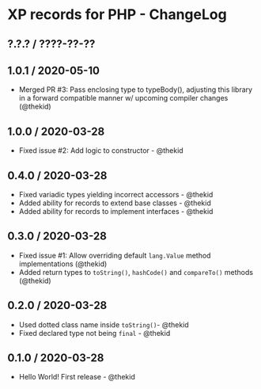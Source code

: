 XP records for PHP - ChangeLog
==============================

## ?.?.? / ????-??-??

## 1.0.1 / 2020-05-10

* Merged PR #3: Pass enclosing type to typeBody(), adjusting this
  library in a forward compatible manner w/ upcoming compiler changes
  (@thekid)

## 1.0.0 / 2020-03-28

* Fixed issue #2: Add logic to constructor - @thekid

## 0.4.0 / 2020-03-28

* Fixed variadic types yielding incorrect accessors - @thekid
* Added ability for records to extend base classes - @thekid
* Added ability for records to implement interfaces - @thekid

## 0.3.0 / 2020-03-28

* Fixed issue #1: Allow overriding default `lang.Value` method implementations
  (@thekid)
* Added return types to `toString()`, `hashCode()` and `compareTo()` methods
  (@thekid)

## 0.2.0 / 2020-03-28

* Used dotted class name inside `toString()`- @thekid
* Fixed declared type not being `final` - @thekid

## 0.1.0 / 2020-03-28

* Hello World! First release - @thekid